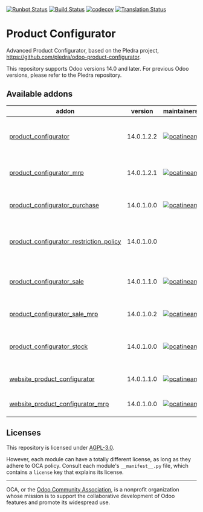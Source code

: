 [![Runbot Status](https://runbot.odoo-community.org/runbot/badge/flat//14.0.svg)](https://runbot.odoo-community.org/runbot/repo/github-com-oca-product-configurator-)
[![Build Status](https://travis-ci.com/OCA/product-configurator.svg?branch=14.0)](https://travis-ci.com/OCA/product-configurator)
[![codecov](https://codecov.io/gh/OCA/product-configurator/branch/14.0/graph/badge.svg)](https://codecov.io/gh/OCA/product-configurator)
[![Translation Status](https://translation.odoo-community.org/widgets/product-configurator-14-0/-/svg-badge.svg)](https://translation.odoo-community.org/engage/product-configurator-14-0/?utm_source=widget)

<!-- /!\ do not modify above this line -->

# Product Configurator

Advanced Product Configurator, based on the Pledra project,
https://github.com/pledra/odoo-product-configurator.

This repository supports Odoo versions 14.0 and later.
For previous Odoo versions, please refer to the Pledra repository.

<!-- /!\ do not modify below this line -->

<!-- prettier-ignore-start -->

[//]: # (addons)

Available addons
----------------
addon | version | maintainers | summary
--- | --- | --- | ---
[product_configurator](product_configurator/) | 14.0.1.2.2 | [![pcatinean](https://github.com/pcatinean.png?size=30px)](https://github.com/pcatinean) | Base for product configuration interface modules
[product_configurator_mrp](product_configurator_mrp/) | 14.0.1.2.1 | [![pcatinean](https://github.com/pcatinean.png?size=30px)](https://github.com/pcatinean) | BOM Support for configurable products
[product_configurator_purchase](product_configurator_purchase/) | 14.0.1.0.0 | [![pcatinean](https://github.com/pcatinean.png?size=30px)](https://github.com/pcatinean) | Product configuration interface for Purchase
[product_configurator_restriction_policy](product_configurator_restriction_policy/) | 14.0.1.0.0 |  | Adds a Restriction Policy for processing restrictions.
[product_configurator_sale](product_configurator_sale/) | 14.0.1.1.0 | [![pcatinean](https://github.com/pcatinean.png?size=30px)](https://github.com/pcatinean) | Product configuration interface modules for Sale
[product_configurator_sale_mrp](product_configurator_sale_mrp/) | 14.0.1.0.2 | [![pcatinean](https://github.com/pcatinean.png?size=30px)](https://github.com/pcatinean) | BOM Support for sales wizard
[product_configurator_stock](product_configurator_stock/) | 14.0.1.0.0 | [![pcatinean](https://github.com/pcatinean.png?size=30px)](https://github.com/pcatinean) | Product configuration interface module for Stock
[website_product_configurator](website_product_configurator/) | 14.0.1.1.0 | [![pcatinean](https://github.com/pcatinean.png?size=30px)](https://github.com/pcatinean) | Configure products in e-shop
[website_product_configurator_mrp](website_product_configurator_mrp/) | 14.0.1.0.0 | [![pcatinean](https://github.com/pcatinean.png?size=30px)](https://github.com/pcatinean) | Website integration of MRP

[//]: # (end addons)

<!-- prettier-ignore-end -->

## Licenses

This repository is licensed under [AGPL-3.0](LICENSE).

However, each module can have a totally different license, as long as they adhere to OCA
policy. Consult each module's `__manifest__.py` file, which contains a `license` key
that explains its license.

----

OCA, or the [Odoo Community Association](http://odoo-community.org/), is a nonprofit
organization whose mission is to support the collaborative development of Odoo features
and promote its widespread use.
